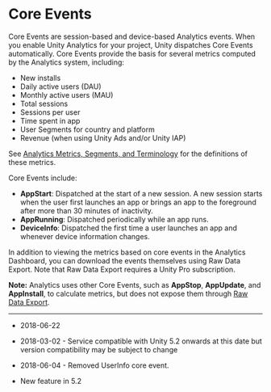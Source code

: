 # Core Events

Core Events are session-based and device-based Analytics events. When you enable Unity Analytics for your project, Unity dispatches Core Events automatically. Core Events provide the basis for several metrics computed by the Analytics system, including:

* New installs
* Daily active users (DAU)
* Monthly active users (MAU)
* Total sessions
* Sessions per user
* Time spent in app
* User Segments for country and platform
* Revenue (when using Unity Ads and/or Unity IAP)

See [Analytics Metrics, Segments, and Terminology](UnityAnalyticsTerminology) for the definitions of these metrics.

Core Events include:

* __AppStart__: Dispatched at the start of a new session. A new session starts when the user first launches an app or brings an app to the foreground after more than 30 minutes of inactivity. 
* __AppRunning__: Dispatched periodically while an app runs.
* __DeviceInfo__: Dispatched the first time a user launches an app and whenever device information changes. 

In addition to viewing the metrics based on core events in the Analytics Dashboard, you can download the events themselves using Raw Data Export. Note that Raw Data Export requires a Unity Pro subscription.

**Note:** Analytics uses other Core Events, such as __AppStop__, __AppUpdate__, and __AppInstall__, to calculate metrics, but does not expose them through [Raw Data Export](UnityAnalyticsRawDataExport).



---

* <span class="page-edit">2018-06-22 <!-- include IncludeTextNewPageYesEdit --></span>

* <span class="page-edit">2018-03-02 - Service compatible with Unity 5.2 onwards at this date but version compatibility may be subject to change</span>

* <span class="page-edit">2018-06-04 - Removed UserInfo core event.</span>

* <span class="page-history">New feature in 5.2</span>